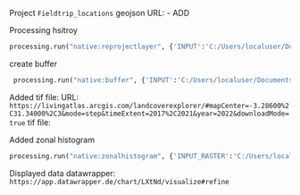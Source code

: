 Project `Fieldtrip_locations`
geojson URL: - ADD

Processing hsitroy 
```python
processing.run("native:reprojectlayer", {'INPUT':'C:/Users/localuser/Documents/GIS data/fielwork_locations.geojson','TARGET_CRS':QgsCoordinateReferenceSystem('EPSG:25830'),'CONVERT_CURVED_GEOMETRIES':False,'OPERATION':'+proj=pipeline +step +proj=unitconvert +xy_in=deg +xy_out=rad +step +proj=utm +zone=30 +ellps=GRS80','OUTPUT':'ogr:dbname=\'C:/Users/localuser/Documents/GIS data/fieldwork_location_25830.gpkg\' table="fieldwork locations" (geom)'})
```

create buffer 
```python
 processing.run("native:buffer", {'INPUT':'C:/Users/localuser/Documents/GIS data/fieldwork_location_25830.gpkg|layername=fieldwork locations','DISTANCE':3000,'SEGMENTS':8,'END_CAP_STYLE':0,'JOIN_STYLE':0,'MITER_LIMIT':2,'DISSOLVE':False,'SEPARATE_DISJOINT':False,'OUTPUT':'TEMPORARY_OUTPUT'})
```

Added tif file:
URL: `https://livingatlas.arcgis.com/landcoverexplorer/#mapCenter=-3.28600%2C31.34000%2C3&mode=step&timeExtent=2017%2C2021&year=2022&downloadMode=true`
tif file: 

Added zonal histogram
```python
processing.run("native:zonalhistogram", {'INPUT_RASTER':'C:/Users/localuser/Documents/GIS data/30T_20230101-20240101.tif','RASTER_BAND':1,'INPUT_VECTOR':'C:\\Users\\localuser\\Documents\\GIS data\\3km_buffer_fieldwork_locations.gpkg|layername=buffered','COLUMN_PREFIX':'LC_','OUTPUT':'ogr:dbname=\'C:/Users/localuser/Documents/GIS data/3km_buffer_fieldwork_locations_LC_HIST.gpkg\' table="LC_HIST" (geom)'})
```

Displayed data datawrapper: `https://app.datawrapper.de/chart/LXtNd/visualize#refine`
